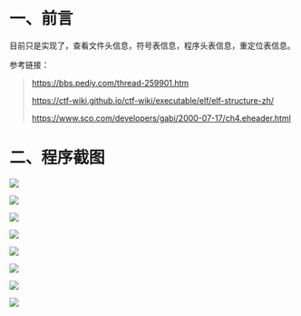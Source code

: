 # 一、前言

目前只是实现了，查看文件头信息，符号表信息，程序头表信息，重定位表信息。

参考链接：

> https://bbs.pediy.com/thread-259901.htm
>
> https://ctf-wiki.github.io/ctf-wiki/executable/elf/elf-structure-zh/
>
> https://www.sco.com/developers/gabi/2000-07-17/ch4.eheader.html

# 二、程序截图

![](https://resery-tuchuang.oss-cn-beijing.aliyuncs.com/2020-06-11_17-12-18.png)

![](https://resery-tuchuang.oss-cn-beijing.aliyuncs.com/2020-06-11_17-20-17.png)

![](https://resery-tuchuang.oss-cn-beijing.aliyuncs.com/2020-06-11_17-20-40.png)

![](https://resery-tuchuang.oss-cn-beijing.aliyuncs.com/2020-06-11_17-21-02.png)

![](https://resery-tuchuang.oss-cn-beijing.aliyuncs.com/2020-06-11_17-21-15.png)

![](https://resery-tuchuang.oss-cn-beijing.aliyuncs.com/2020-06-11_17-21-33.png)

![](https://resery-tuchuang.oss-cn-beijing.aliyuncs.com/2020-06-11_17-19-42.png)

![](https://resery-tuchuang.oss-cn-beijing.aliyuncs.com/2020-06-11_17-19-59.png)
